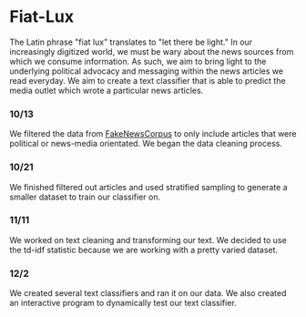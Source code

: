 # Fiat-Lux
The Latin phrase "fiat lux" translates to "let there be light." In our increasingly digitized world, we must be wary about the news sources from which we consume information. As such, we aim to bring light to the underlying political advocacy and messaging within the news articles we read everyday. We aim to create a text classifier that is able to predict the media outlet which wrote a particular news articles.  

### 10/13 
We filtered the data from [FakeNewsCorpus](https://github.com/several27/FakeNewsCorpus) to only include articles that were political or news-media orientated. We began the data cleaning process.

### 10/21
We finished filtered out articles and used stratified sampling to generate a smaller dataset to train our classifier on. 

### 11/11
We worked on text cleaning and transforming our text. We decided to use the td-idf statistic because we are working with a pretty varied dataset. 

### 12/2
We created several text classifiers and ran it on our data. We also created an interactive program to dynamically test our text classifier. 
